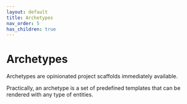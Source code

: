 ```yaml
---
layout: default
title: Archetypes
nav_order: 5
has_children: true
---
```


# Archetypes

Archetypes are opinionated project scaffolds immediately available.

Practically, an archetype is a set of predefined templates that can be rendered with any type of entities.
